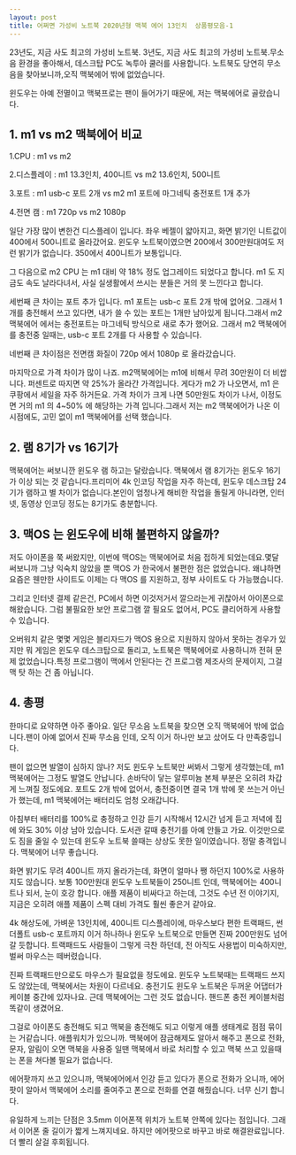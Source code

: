 ```yaml
---
layout: post
title: 어쩌면 가성비 노트북 2020년형 맥북 에어 13인치  상품평모음-1
---
```


23년도, 지금 사도 최고의 가성비 노트북. 3년도, 지금 사도 최고의 가성비 노트북.무소음 환경을 좋아해서, 데스크탑 PC도 녹투아 쿨러를 사용합니다. 노트북도 당연히 무소음을 찾아보니까,오직 맥북에어 밖에 없었습니다.

윈도우는 아예 전멸이고 맥북프로는 팬이 들어가기 때문에, 저는 맥북에어로 골랐습니다.



<h2>1. m1 vs m2 맥북에어 비교</h2>
1.CPU : m1 vs m2

2.디스플레이 : m1 13.3인치, 400니트 vs m2 13.6인치, 500니트

3.포트 : m1 usb-c 포트 2개 vs m2 m1 포트에 마그네틱 충전포트 1개 추가

4.전면 캠 : m1 720p vs m2 1080p

일단 가장 많이 변한건 디스플레이 입니다. 좌우 베젤이 얇아지고, 화면 밝기인 니트값이 400에서 500니트로 올라갔어요. 윈도우 노트북이였으면 200에서 300만원대여도 저런 밝기가 없습니다. 350에서 400니트가 보통입니다.

그 다음으로 m2 CPU 는 m1 대비 약 18% 정도 업그레이드 되었다고 합니다. m1 도 지금도 속도 날라다녀서, 사실 실생활에서 쓰시는 분들은 거의 못 느낀다고 합니다.

세번째 큰 차이는 포트 추가 입니다. m1 포트는 usb-c 포트 2개 밖에 없어요. 그래서 1개를 충전해서 쓰고 있다면, 내가 쓸 수 있는 포트는 1개만 남아있게 됩니다.그래서 m2 맥북에어 에서는 충전포트는 마그네틱 방식으로 새로 추가 했어요. 그래서 m2 맥북에어를 충전중 일때는, usb-c 포트 2개를 다 사용할 수 있습니다.

네번째 큰 차이점은 전면캠 화질이 720p 에서 1080p 로 올라갔습니다.

마지막으로 가격 차이가 많이 나죠. m2맥북에어는 m1에 비해서 무려 30만원이 더 비쌉니다. 퍼센트로 따지면 약 25%가 올라간 가격입니다. 게다가 m2 가 나오면서, m1 은 쿠팡에서 세일을 자주 하거든요. 가격 차이가 크게 나면 50만원도 차이가 나서, 이정도면 거의 m1 의 4~50% 에 해당하는 가격 입니다.그래서 저는 m2 맥북에어가 나온 이 시점에도, 고민 없이 m1 맥북에어를 선택 했습니다.



<h2>2. 램 8기가 vs 16기가</h2>
맥북에어는 써보니깐 윈도우 램 하고는 달랐습니다. 맥북에서 램 8기가는 윈도우 16기가 이상 되는 것 같습니다.프리미어 4k 인코딩 작업을 자주 하는데, 윈도우 데스크탑 24기가 램하고 별 차이가 없습니다.본인이 엄청나게 해비한 작업을 돌릴게 아니라면, 인터넷, 동영상 인코딩 정도는 8기가도 충분합니다.



<h2>3. 맥OS 는 윈도우에 비해 불편하지 않을까?</h2>
저도 아이폰을 쭉 써왔지만, 이번에 맥OS는 맥북에어로 처음 접하게 되었는데요.몇달 써보니까 그냥 익숙치 않았을 뿐 맥OS 가 한국에서 불편한 점은 없었습니다. 왜냐하면 요즘은 웬만한 사이트도 이제는 다 맥OS 를 지원하고, 정부 사이트도 다 가능했습니다.

그리고 인터넷 결제 같은건, PC에서 하면 이것저거서 깔으라는게 귀찮아서 아이폰으로 해왔습니다.
그럼 불필요한 보안 프로그램 깔 필요도 없어서, PC도 클리어하게 사용할 수 있습니다.

오버워치 같은 몇몇 게임은 블리자드가 맥OS 용으로 지원하지 않아서 못하는 경우가 있지만 뭐 게임은 윈도우 데스크탑으로 돌리고, 노트북은 맥북에어로 사용하니까 전혀 문제 없었습니다.특정 프로그램이 맥에서 안된다는 건 프로그램 제조사의 문제이지, 그걸 맥 탓 하는 건 좀 아닙니다.



<h2>4. 총평</h2>
한마디로 요약하면 아주 좋아요. 일단 무소음 노트북을 찾으면 오직 맥북에어 밖에 없습니다.팬이 아예 없어서 진짜 무소음 인데, 오직 이거 하나만 보고 샀어도 다 만족중입니다.

팬이 없으면 발열이 심하지 않나? 저도 윈도우 노트북만 써봐서 그렇게 생각했는데, m1 맥북에어는 그정도 발열도 안납니다. 손바닥이 닿는 알루미늄 본체 부분은 오히려 차갑게 느껴질 정도에요. 포트도 2개 밖에 없어서, 충전중이면 결국 1개 밖에 못 쓰는거 아닌가 했는데, m1 맥북에어는 배터리도 엄청 오래갑니다.

아침부터 배터리를 100%로 충정하고 인강 듣기 시작해서 12시간 넘게 듣고 저녁에 집에 와도 30% 이상 남아 있습니다. 도서관 갈때 충전기를 아예 안들고 가요. 이것만으로도 짐을 줄일 수 있는데 윈도우 노트북 쓸때는 상상도 못한 일이였습니다. 정말 충격입니다. 맥북에어 너무 좋습니다.

화면 밝기도 무려 400니트 까지 올라가는데, 화면이 얼마나 쨍 하던지 100%로 사용하지도 않습니다. 보통 100만원대 윈도우 노트북들이 250니트 인데, 맥북에어는 400니트나 되서, 눈이 호강 합니다. 애플 제품이 비싸다고 하는데, 그것도 수년 전 이야기지, 지금은 오히려 애플 제품이 스펙 대비 가격도 훨씬 좋은거 같아요.

4k 해상도에, 가벼운 13인치에, 400니트 디스플레이에, 마우스보다 편한 트랙패드, 썬더폴트 usb-c 포트까지 이거 하나하나 윈도우 노트북으로 만들면 진짜 200만원도 넘어갈 듯합니다. 트랙패드도 사람들이 그렇게 극찬 하던데, 전 아직도 사용법이 미숙하지만, 벌써 마우스는 떼버렸습니다.

진짜 트랙패드만으로도 마우스가 필요없을 정도에요. 윈도우 노트북때는 트랙패드 쓰지도 않았는데, 맥북에서는 차원이 다르네요. 충전기도 윈도우 노트북은 두꺼운 어댑터가 케이블 중간에 있자나요. 근데 맥북에어는 그런 것도 없습니다. 핸드폰 충전 케이블처럼 똑같이 생겼어요.

그걸로 아이폰도 충전해도 되고 맥북을 충전해도 되고 이렇게 애플 생태계로 점점 묶이는 거같습니다. 애플워치가 있으니까. 맥북에어 잠금해제도 알아서 해주고 폰으로 전화, 문자, 알림이 오면 맥북을 사용중 일땐 맥북에서 바로 처리할 수 있고 맥북 쓰고 있을때는 폰을 쳐다볼 필요가 없습니다.

에어팟까지 쓰고 있으니까, 맥북에어에서 인강 듣고 있다가 폰으로 전화가 오니까, 에어팟이 알아서 맥북에어 소리를 줄여주고 폰으로 전화를 연결 해줬습니다. 너무 신기 합니다.

유일하게 느끼는 단점은 3.5mm 이어폰잭 위치가 노트북 안쪽에 있다는 점입니다. 그래서 이어폰 줄 길이가 짧게 느껴지네요. 하지만 에어팟으로 바꾸고 바로 해결완료입니다. 더 빨리 살걸 후회됩니다.